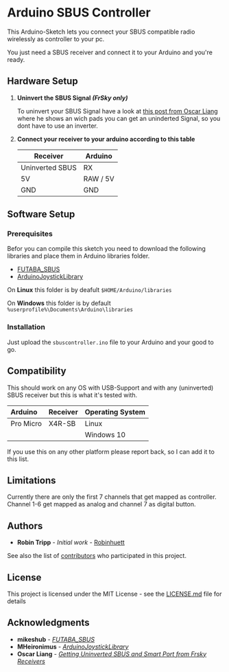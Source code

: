 # Arduino SBUS Controller

This Arduino-Sketch lets you connect your SBUS compatible radio wirelessly as controller to your pc.

You just need a SBUS receiver and connect it to your Arduino and you're ready.

## Hardware Setup

1. **Uninvert the SBUS Signal *(FrSky only)***

   To uninvert your SBUS Signal have a look at [this post from Oscar Liang](https://oscarliang.com/uninverted-sbus-smart-port-frsky-receivers/) where he shows an wich pads you can get an uninderted Signal, so you dont have to use an inverter.

1. **Connect your receiver to your arduino according to this table**

   | Receiver | Arduino |
   | --- | --- |
   | Uninverted SBUS | RX |
   | 5V | RAW / 5V|
   | GND | GND |

## Software Setup

### Prerequisites

Befor you can compile this sketch you need to download the following libraries and place them in Arduino libraries folder.

* [FUTABA_SBUS](https://github.com/mikeshub/FUTABA_SBUS)
* [ArduinoJoystickLibrary](https://github.com/MHeironimus/ArduinoJoystickLibrary)

On **Linux** this folder is by deafult `$HOME/Arduino/libraries`

On **Windows** this folder is by default `%userprofile%\Documents\Arduino\libraries`

### Installation

Just upload the `sbuscontroller.ino` file to your Arduino and your good to go.

## Compatibility

This should work on any OS with USB-Support and with any (uninverted) SBUS receiver but this is what it's tested with.

| Arduino   | Receiver | Operating System |
| :--- | :--- | :--- |
| Pro Micro | X4R-SB   | Linux |
|  |  | Windows 10 |

If you use this on any other platform please report back, so I can add it to this list.

## Limitations

Currently there are only the first 7 channels that get mapped as controller. Channel 1-6 get mapped as analog and channel 7 as digital button.

## Authors

* **Robin Tripp** - *Initial work* - [Robinhuett](https://github.com/Robinhuett)

See also the list of [contributors](https://github.com/Robinhuett/sbuscontroller/contributors) who participated in this project.

## License

This project is licensed under the MIT License - see the [LICENSE.md](LICENSE.md) file for details

## Acknowledgments

* **mikeshub** - *[FUTABA_SBUS](https://github.com/mikeshub/FUTABA_SBUS)*
* **MHeironimus** - *[ArduinoJoystickLibrary](https://github.com/MHeironimus/ArduinoJoystickLibrary)*
* **Oscar Liang** - *[Getting Uninverted SBUS and Smart Port from Frsky Receivers](https://oscarliang.com/uninverted-sbus-smart-port-frsky-receivers/)*